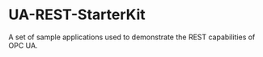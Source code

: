 # UA-REST-StarterKit
A set of sample applications used to demonstrate the REST capabilities of OPC UA. 
